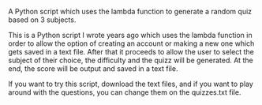 A Python script which uses the lambda function to generate a random quiz based on 3 subjects.

This is a Python script I wrote years ago which uses the lambda function in order to allow the option of creating an account or making a new one which gets saved in a text file.
After that it proceeds to allow the user to select the subject of their choice, the difficulty and the quizz will be generated. At the end, the score will be output and saved in a text file.

If you want to try this script, download the text files, and if you want to play around with the questions, you can change them on the quizzes.txt file. 
